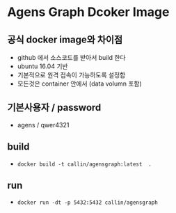 Agens Graph Dcoker Image
========================

## 공식 docker image와 차이점 
- github 에서 소스코드를 받아서 build 한다 
- ubuntu 16.04 기반 
- 기본적으로 원격 접속이 가능하도록 설정함 
- 모든것은 container 안에서 (data volumn 포함)

## 기본사용자 / password 
- agens / qwer4321

## build 
- `docker build -t callin/agensgraph:latest  .`

## run 
- `docker run -dt -p 5432:5432 callin/agensgraph`

